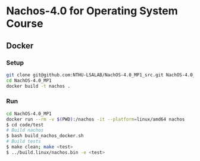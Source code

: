# Nachos-4.0 for Operating System Course

## Docker

### Setup

```bash
git clone git@github.com:NTHU-LSALAB/NachOS-4.0_MP1_src.git NachOS-4.0_MP1
cd NachOS-4.0_MP1
docker build -t nachos .
```

### Run

```bash
cd NachOS-4.0_MP1
docker run --rm -v $(PWD):/nachos -it --platform=linux/amd64 nachos
$ cd code/test
# Build nachos
$ bash build_nachos_docker.sh
# Build tests
$ make clean; make <test>
$ ../build.linux/nachos.bin -e <test>
```
